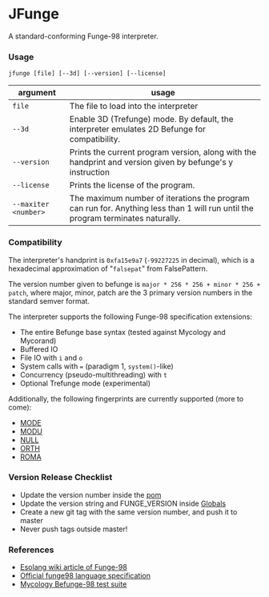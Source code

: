 # JFunge

A standard-conforming Funge-98 interpreter.

### Usage

`jfunge [file] [--3d] [--version] [--license]`

| argument             | usage                                                                                                                           |
|----------------------|---------------------------------------------------------------------------------------------------------------------------------|
| `file`               | The file to load into the interpreter                                                                                           |
| `--3d`               | Enable 3D (Trefunge) mode. By default, the interpreter emulates 2D Befunge for compatibility.                                   |
| `--version`          | Prints the current program version, along with the handprint and version given by befunge's y instruction                       |
| `--license`          | Prints the license of the program.                                                                                              |
| `--maxiter <number>` | The maximum number of iterations the program can run for. Anything less than 1 will run until the program terminates naturally. |

### Compatibility

The interpreter's handprint is `0xfa15e9a7` (`-99227225` in decimal), which is a hexadecimal approximation of "`falsepat`" from FalsePattern.

The version number given to befunge is `major * 256 * 256 + minor * 256 + patch`, where major, minor, patch are the 3
primary version numbers in the standard semver format.

The interpreter supports the following Funge-98 specification extensions:
- The entire Befunge base syntax (tested against Mycology and Mycorand)
- Buffered IO
- File IO with `i` and `o`
- System calls with `=` (paradigm 1, `system()`-like)
- Concurrency (pseudo-multithreading) with `t`
- Optional Trefunge mode (experimental)

Additionally, the following fingerprints are currently supported (more to come):
- [MODE](./docs/catseye/library/MODE.markdown)
- [MODU](./docs/catseye/library/MODU.markdown)
- [NULL](./docs/catseye/library/NULL.markdown)
- [ORTH](./docs/catseye/library/ORTH.markdown)
- [ROMA](./docs/catseye/library/ROMA.markdown)


### Version Release Checklist
- Update the version number inside the [pom](./pom.xml)
- Update the version string and FUNGE_VERSION inside [Globals](./src/main/java/com/falsepattern/jfunge/Globals.java)
- Create a new git tag with the same version number, and push it to master
- Never push tags outside master!

### References

- [Esolang wiki article of Funge-98](https://esolangs.org/wiki/Funge-98)
- [Official funge98 language specification](./docs/catseye/doc/funge98.markdown)
- [Mycology Befunge-98 test suite](https://github.com/Deewiant/Mycology)
